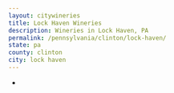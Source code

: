 ```yaml
---
layout: citywineries
title: Lock Haven Wineries
description: Wineries in Lock Haven, PA
permalink: /pennsylvania/clinton/lock-haven/
state: pa
county: clinton
city: lock haven
---
```

-
